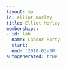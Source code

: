 ```yaml
---
layout: mp
id: elliot_morley
title: Elliot Morley
memberships:
- id: lab
  name: Labour Party
  start: 
  end: '2010-03-30'
autogenerated: true
---
```


